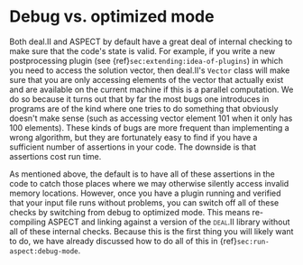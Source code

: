 # Debug vs. optimized mode

Both deal.II and
ASPECT by default have a great deal of internal
checking to make sure that the code's state is valid. For example, if
you write a new postprocessing plugin (see
{ref}`sec:extending:idea-of-plugins`) in which you need to access the solution
vector, then deal.II's `Vector` class
will make sure that you are only accessing elements of the vector that
actually exist and are available on the current machine if this is a parallel
computation. We do so because it turns out that by far the most bugs one
introduces in programs are of the kind where one tries to do something that
obviously doesn't make sense (such as accessing vector element 101 when
it only has 100 elements). These kinds of bugs are more frequent than
implementing a wrong algorithm, but they are fortunately easy to find if you
have a sufficient number of assertions in your code. The downside is that
assertions cost run time.

As mentioned above, the default is to have all of these assertions in the code
to catch those places where we may otherwise silently access invalid memory
locations. However, once you have a plugin running and verified that your
input file runs without problems, you can switch off all of these checks by
switching from debug to optimized mode. This means re-compiling
ASPECT and linking against a version of the <span
class="smallcaps">deal.II</span> library without all of these internal checks.
Because this is the first thing you will likely want to do, we have already
discussed how to do all of this in {ref}`sec:run-aspect:debug-mode`.
